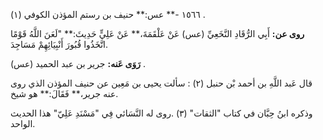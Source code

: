 ١٥٦٦ -** عس:** حنيف بن رستم المؤذن الكوفي (١) .

**روى عن:** أَبِي الرُّقَادِ النَّخَعِيِّ (عس) عَنْ عَلْقَمَةَ،** عَنْ عَلِيٍّ حَدِيثَ:** "لَعَنَ اللَّهُ قَوْمًا اتَّخَذُوا قُبُورَ أَنْبِيَائِهِمْ مَسَاجِدَ.

**رَوَى عَنه:** جرير بن عبد الحميد (عس) .

قال عَبد اللَّهِ بن أحمد بْن حنبل (٢) : سألت يحيى بن مَعِين عن حنيف المؤذن الذي روى عنه جرير،** فَقَالَ:** هو شيخ.

وذكره ابنُ حِبَّان في كتاب "الثقات" (٣) .روى له النَّسَائي فِي "مَسْنَدِ عَلِيّ" هذا الحديث الواحد.